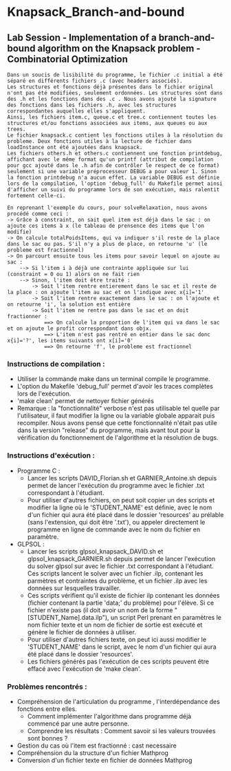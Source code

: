 # Knapsack_Branch-and-bound
## Lab Session - Implementation of a branch-and-bound algorithm on the Knapsack problem - Combinatorial Optimization

    Dans un soucis de lisibilité du programme, le fichier .c initial a été séparé en différents fichiers .c (avec headers associés).
    Les structures et fonctions déjà présentes dans le fichier original n'ont pas été modifiées, seulement ordonnées. Les structures sont dans des .h et les fonctions dans des .c . Nous avons ajouté la signature des fonctions dans les fichiers .h, avec les structures correspondantes auquelles elles s'appliquent.
    Ainsi, les fichiers item.c, queue.c et tree.c contiennent toutes les structures et/ou fonctions associées aux items, aux queues ou aux trees.
    Le fichier knapsack.c contient les fonctions utiles à la résolution du probleme. Deux fonctions utiles à la lecture de fichier dans loadInstance ont été ajoutées dans knapsack.
    Les fichiers others.h et others.c contiennent une fonction printdebug, affichant avec le même format qu'un printf (attribut de compilation pour gcc ajouté dans le .h afin de contrôler le respect de ce format) seulement si une variable préprocesseur DEBUG a pour valeur 1. Sinon la fonction printdebug n'a aucun effet. La variable DEBUG est définie lors de la compilation, l'option 'debug_full' du Makefile permet ainsi d'afficher un suivi du programme lors de son exécution, mais ralentit fortement celle-ci.

    En reprenant l'exemple du cours, pour solveRelaxation, nous avons procédé comme ceci :
	-> Grâce à constraint, on sait quel item est déjà dans le sac : on ajoute ces items à x (le tableau de prensence des items que l'on modifie)
	-> On calcule totalPoidsItems, qui va indiquer s'il reste de la place dans le sac ou pas. S'il n'y a plus de place, on retourne 'u' (le probleme est fractionnel)
	-> On parcourt ensuite tous les items pour savoir lequel on ajoute au sac :
		--> Si l'item i à déjà une contrainte appliquée sur lui (constraint = 0 ou 1) alors on ne fait rien
		--> Sinon, l'item doit être traité :
			-> Soit l'item rentre entierement dans le sac et il reste de la place : on ajoute l'item au sac et on l'indique avec x{i]='1'
			-> Soit l'item rentre exactement dans le sac : on l'ajoute et on retourne 'i', la solution est entière
			-> Soit l'item ne rentre pas dans le sac et on doit fractionner :
				==> On calcule la proportion de l'item qui va dans le sac et on ajoute le profit correspondant dans objx.
				==> L'item n'est pas rentré en entier dans le sac donc x{i]='?', les items suivants ont x[i]='0'
				==> On retourne 'f', le probleme est fractionnel
	
### Instructions de compilation :
- Utiliser la commande make dans un terminal compile le programme.
- L'option du Makefile 'debug_full' permet d'avoir les traces complètes lors de l'exécution.
- 'make clean' permet de nettoyer fichier générés
- Remarque : la "fonctionnalité" verbose n'est pas utilisable tel quelle par l'utilisateur, il faut modifier la ligne ou la variable globale apparait puis recompiler. Nous avons pensé que cette fonctionnalité n'était pas utile dans la version "release" du programme, mais avant tout pour la vérification du fonctionnement de l'algorithme et la résolution de bugs.

### Instructions d'exécution :
- Programme C :
	- Lancer les scripts DAVID_Florian.sh et GARNIER_Antoine.sh depuis permet de lancer l'exécution du programme avec le fichier .txt correspondant à l'étudiant.
	- Pour utiliser d'autres fichiers, on peut soit copier un des scripts et modifier la ligne où le 'STUDENT_NAME' est définie,  avec le nom d'un fichier qui aura été placé dans le dossier 'resources' au prélable (sans l'extension, qui doit être '.txt'), ou appeler directement le programme en ligne de commande avec le nom du fichier en paramètre.
- GLPSOL :
	- Lancer les scripts glpsol_knapsack_DAVID.sh et glpsol_knapsack_GARNIER.sh depuis permet de lancer l'exécution du solver glpsol sur avec le fichier .txt correspondant à l'étudiant. Ces scripts lancent le solver avec un fichier .ilp, contenant les parmètres et contraintes du problème, et un fichier .ilp avec les données sur lesquelles travailler.
	- Ces scripts vérifient qu'il existe de fichier ilp contenant les données (fichier contenant la partie 'data;' du problème) pour l'élève. Si ce fichier n'existe pas (il doit avoir un nom de la forme "[STUDENT_Name].data.ilp"), un script Perl prenant en paramètres le nom fichier texte et un nom de fichier de sortie est exécuté et génère le fichier de données à utiliser.
	- Pour utiliser d'autres fichiers texte, on peut ici aussi modifier le 'STUDENT_NAME' dans le script, avec le nom d'un fichier qui aura été placé dans le dossier 'resources'.
	- Les fichiers générés pas l'exécution de ces scripts peuvent être effacé avec l'exécution de 'make clean'.
				
### Problèmes rencontrés :
- Compréhension de l'articulation du programme , l'interdépendance des fonctions entre elles.
	- Comment implémenter l'algorithme dans programme déjà commencé par une autre personne.
	- Comprendre les résultats : Comment savoir si les valeurs trouvées sont bonnes ?
- Gestion du cas où l'item est fractionné : cast necessaire
- Compréhension du la structure d'un fichier Mathprog
- Conversion d'un fichier texte en fichier de données Mathprog
